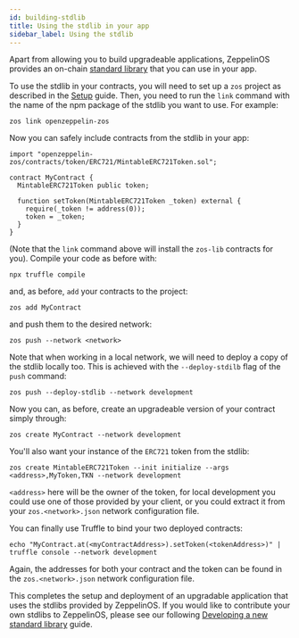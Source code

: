 ```yaml
---
id: building-stdlib
title: Using the stdlib in your app
sidebar_label: Using the stdlib
---
```


Apart from allowing you to build upgradeable applications, ZeppelinOS provides an on-chain [standard library](stdlib.md) that you can use in your app. 
 
To use the stdlib in your contracts, you will need to set up a `zos` project as described in the [Setup](setup.md) guide. Then, you need to run the `link` command with the name of the npm package of the stdlib you want to use. For example:

    zos link openzeppelin-zos

Now you can safely include contracts from the stdlib in your app:

    import "openzeppelin-zos/contracts/token/ERC721/MintableERC721Token.sol";
  
    contract MyContract {
      MintableERC721Token public token;
      
      function setToken(MintableERC721Token _token) external {
        require(_token != address(0));
        token = _token;
      }
    }

(Note that the `link` command above will install the `zos-lib` contracts for you). Compile your code as before with:

    npx truffle compile

and, as before, `add` your contracts to the project:

    zos add MyContract

and push them to the desired network:

    zos push --network <network>

Note that when working in a local network, we will need to deploy a copy of the stdlib locally too. This is achieved with the `--deploy-stdilb` flag of the `push` command:

    zos push --deploy-stdlib --network development

Now you can, as before, create an upgradeable version of your contract simply through:

    zos create MyContract --network development

You'll also want your instance of the `ERC721` token from the stdlib:

    zos create MintableERC721Token --init initialize --args <address>,MyToken,TKN --network development

`<address>` here will be the owner of the token, for local development you could use one of those provided by your client, or you could extract it from your `zos.<network>.json` network configuration file. 

You can finally use Truffle to bind your two deployed contracts:

    echo "MyContract.at(<myContractAddress>).setToken(<tokenAddress>)" | truffle console --network development

Again, the addresses for both your contract and the token can be found in the `zos.<network>.json` network configuration file.

This completes the setup and deployment of an upgradable application that uses the stdlibs provided by ZeppelinOS. If you would like to contribute your own stdlibs to ZeppelinOS, please see our following [Developing a new standard library](developing.md) guide.

